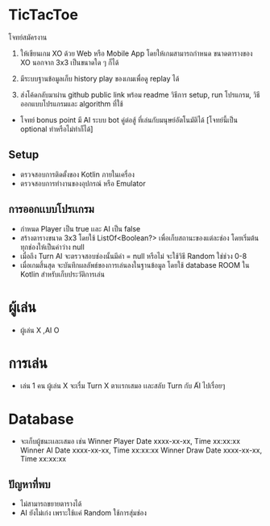 # TicTacToe
 
โจทย์สมัครงาน

1. ให้เขียนเกม XO ด้วย Web หรือ Mobile App โดยให้เกมสามารถกำหนด ขนาดตารางของ XO นอกจาก 3x3 เป็นขนาดใด ๆ ก็ได้

2. มีระบบฐานข้อมูลเก็บ history play ของเกมเพื่อดู replay ได้

3. ส่งโค้ดกลับมาผ่าน github public link พร้อม readme วิธีการ setup, run โปรแกรม, วิธีออกแบบโปรแกรมและ algorithm ที่ใช้


* โจทย์ bonus point มี AI ระบบ bot คู่ต่อสู้ ที่เล่นกับมนุษย์อัตโนมัติได้ [โจทย์นี้เป็น optional ทำหรือไม่ทำก็ได้]

## Setup
* ตรวจสอบการติดตั้งของ Kotlin ภายในเครื่อง
* ตรวจสอบการทำงานของอุปกรณ์ หรือ Emulator

## การออกเเบบโปรเเกรม
 * กำหนด Player เป็น true เเละ AI เป็น false
 * สร้างตารางขนาด 3x3 โดยใช้ ListOf<Boolean?> เพื่อเก็บสถานะของแต่ละช่อง โดยเริ่มต้นทุกช่องให้เป็นค่าว่าง null
 * เมื่อถึง Turn AI จะตรวจสอบช่องนั้นมีค่า = null หรือไม่ จะใช้วิธี Random ใช่ช่วง 0-8
 * เมื่อเกมสิ้นสุด จะบันทึกผลลัพธ์ของการเล่นลงในฐานข้อมูล โดยใช้  database ROOM ใน Kotlin สำหรับเก็บประวัติการเล่น

# ผู้เล่น
* ผู้เล่น X ,AI O

# การเล่น
* เล่น 1 คน ผู้เล่น X จะเรื่ม Turn X ตาเเรกเสมอ เเละสลับ Turn กับ A๊I ไปเรื่อยๆ

# Database
* จะเก็บผู้ชนะเเละเสมอ เช่น Winner Player 
                       Date xxxx-xx-xx, Time xx:xx:xx
                       Winner AI 
                       Date xxxx-xx-xx, Time xx:xx:xx
                       Winner Draw 
                       Date xxxx-xx-xx, Time xx:xx:xx

## ปัญหาที่พบ
* ไม่สามารถขยายตารางได้
* AI ยังไม่เก่ง เพราะใช้เเค่ Random ใช้การสุ่มช่อง

